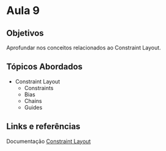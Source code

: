 # Aula 9

## Objetivos
Aprofundar nos conceitos relacionados ao Constraint Layout. 


## Tópicos Abordados
- Constraint Layout
    - Constraints
    - Bias
    - Chains
    - Guides


## Links e referências

Documentação [Constraint Layout](https://developer.android.com/training/constraint-layout)

